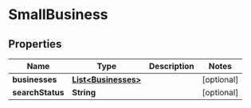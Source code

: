 

# SmallBusiness


## Properties

| Name | Type | Description | Notes |
|------------ | ------------- | ------------- | -------------|
|**businesses** | [**List&lt;Businesses&gt;**](Businesses.md) |  |  [optional] |
|**searchStatus** | **String** |  |  [optional] |



